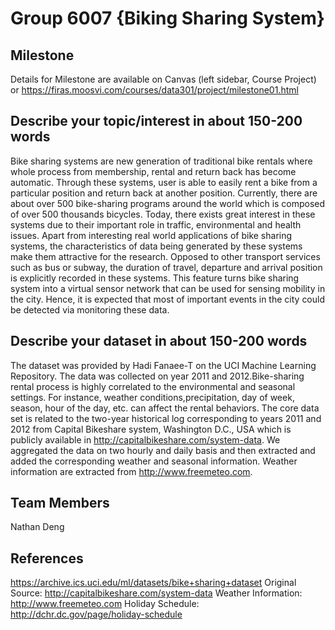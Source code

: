 # Group 6007 {Biking Sharing System}

## Milestone
Details for Milestone are available on Canvas (left sidebar, Course Project) or https://firas.moosvi.com/courses/data301/project/milestone01.html

## Describe your topic/interest in about 150-200 words
Bike sharing systems are new generation of traditional bike rentals where whole process from membership, rental and return back has become automatic. Through these systems, user is able to easily rent a bike from a particular position and return back at another position. Currently, there are about over 500 bike-sharing programs around the world which is composed of over 500 thousands bicycles. Today, there exists great interest in these systems due to their important role in traffic, 
environmental and health issues. Apart from interesting real world applications of bike sharing systems, the characteristics of data being generated by these systems make them attractive for the research. Opposed to other transport services such as bus or subway, the duration
of travel, departure and arrival position is explicitly recorded in these systems. This feature turns bike sharing system into a virtual sensor network that can be used for sensing mobility in the city. Hence, it is expected that most of important events in the city could be detected via monitoring these data.
 

## Describe your dataset in about 150-200 words
The dataset was provided by Hadi Fanaee-T on the UCI Machine Learning Repository. The data was collected on year 2011 and 2012.Bike-sharing rental process is highly correlated to the environmental and seasonal settings. For instance, weather conditions,precipitation, day of week, season, hour of the day, etc. can affect the rental behaviors. The core data set is related to  the two-year historical log corresponding to years 2011 and 2012 from Capital Bikeshare system, Washington D.C., USA which is publicly available in http://capitalbikeshare.com/system-data. We aggregated the data on two hourly and daily basis and then extracted and added the corresponding weather and seasonal information. Weather information are extracted from http://www.freemeteo.com. 


## Team Members
Nathan Deng

## References
https://archive.ics.uci.edu/ml/datasets/bike+sharing+dataset
Original Source: http://capitalbikeshare.com/system-data
Weather Information: http://www.freemeteo.com
Holiday Schedule: http://dchr.dc.gov/page/holiday-schedule








